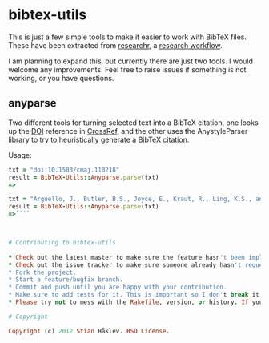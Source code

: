 # bibtex-utils

This is just a few simple tools to make it easier to work with BibTeX files. These have been extracted from [researchr](http://github.com/houshuang/folders2web), a [research workflow](http://reganmian.net/wiki/researchr:start).

I am planning to expand this, but currently there are just two tools. I would welcome any improvements. Feel free to raise issues if something is not working, or you have questions.

## anyparse
Two different tools for turning selected text into a BibTeX citation, one looks up the [DOI](http://www.doi.org/) reference in [CrossRef](http://crossref.org/), and the other uses the AnystyleParser library to try to heuristically generate a BibTeX citation. 

Usage:
````ruby
txt = "doi:10.1503/cmaj.110218"
result = BibTeX-Utils::Anyparse.parse(txt)
=> 

txt = "Arguello, J., Butler, B.S., Joyce, E., Kraut, R., Ling, K.S., and Wang, X. Talk to me: foundations for successful individual- group interactions in online communities. Proc. CHI 2006, ACM (2006), 959-968."
result = BibTeX-Utils::Anyparse.parse(txt)
=>````



# Contributing to bibtex-utils
 
* Check out the latest master to make sure the feature hasn't been implemented or the bug hasn't been fixed yet.
* Check out the issue tracker to make sure someone already hasn't requested it and/or contributed it.
* Fork the project.
* Start a feature/bugfix branch.
* Commit and push until you are happy with your contribution.
* Make sure to add tests for it. This is important so I don't break it in a future version unintentionally.
* Please try not to mess with the Rakefile, version, or history. If you want to have your own version, or is otherwise necessary, that is fine, but please isolate to its own commit so I can cherry-pick around it.

# Copyright

Copyright (c) 2012 Stian Håklev. BSD License.